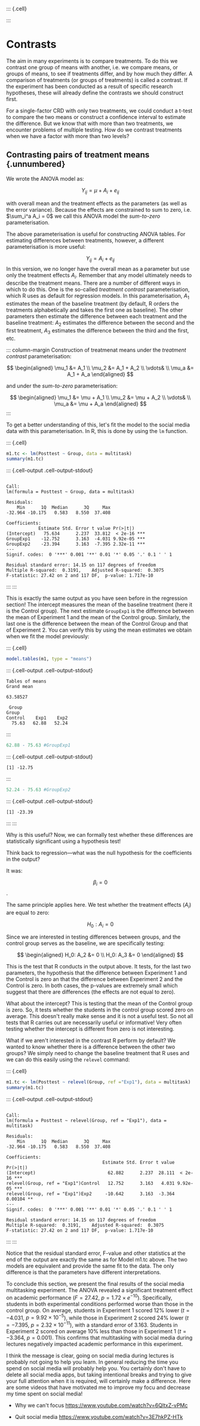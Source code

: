 ::: {.cell}

:::






# Contrasts

The aim in many experiments is to compare treatments. To do this we contrast one group of means with another, i.e. we compare means, or groups of means, to see if treatments differ, and by how much they differ. A comparison of treatments (or groups of treatments) is called a contrast. If the experiment has been conducted as a result of specific research hypotheses, these will already define the contrasts we should construct first.

For a single-factor CRD with only two treatments, we could conduct a t-test to compare the two means or construct a confidence interval to estimate the difference. But we know that with more than two treatments, we encounter problems of multiple testing. How do we contrast treatments when we have a factor with more than two levels?

## Contrasting pairs of treatment means {.unnumbered}

We wrote the ANOVA model as:

$$Y_{ij} = \mu + A_i + e_{ij}$$

<!-- :::{.column-margin} -->

<!-- Remember: $A_i = \mu_i - \mu$ -->

<!-- ::: -->

with overall mean and the treatment effects as the parameters (as well as the error variance). Because the effects are constrained to sum to zero, i.e. $\sum_i^a A_i = 0$ we call this ANOVA model the *sum-to-zero* parameterisation.

The above parameterisation is useful for constructing ANOVA tables. For estimating differences between treatments, however, a different parameterisation is more useful:

$$Y_{ij} = A_i + e_{ij}$$ In this version, we no longer have the overall mean as a parameter but use only the treatment effects $A_i$. Remember that any model ultimately needs to describe the treatment means. There are a number of different ways in which to do this. One is the so-called *treatment contrast* parameterisation, which R uses as default for regression models. In this parameterisation, $A_1$ estimates the mean of the baseline treatment (by default, R orders the treatments alphabetically and takes the first one as baseline). The other parameters then estimate the difference between each treatment and the baseline treatment: $A_2$ estimates the difference between the second and the first treatment, $A_3$ estimates the difference between the third and the first, etc.

::: column-margin
Construction of treatmenat means under the *treatment contrast* parameterisation:

$$
\begin{aligned}
\mu_1 &= A_1 \\ 
\mu_2 &= A_1 + A_2 \\
\vdots& \\
\mu_a &= A_1 + A_a
\end{aligned}
$$

and under the *sum-to-zero* parameterisation:

$$
\begin{aligned}
\mu_1 &= \mu + A_1 \\ 
\mu_2 &= \mu + A_2 \\
\vdots& \\
\mu_a &= \mu + A_a
\end{aligned}
$$
:::

To get a better understanding of this, let's fit the model to the social media data with this parameterisation. In R, this is done by using the `lm` function.






::: {.cell}

```{.r .cell-code}
m1.tc <- lm(Posttest ~ Group, data = multitask)
summary(m1.tc)
```

::: {.cell-output .cell-output-stdout}

```

Call:
lm(formula = Posttest ~ Group, data = multitask)

Residuals:
    Min      1Q  Median      3Q     Max 
-32.964 -10.175   0.583   8.550  37.408 

Coefficients:
            Estimate Std. Error t value Pr(>|t|)    
(Intercept)   75.634      2.237  33.812  < 2e-16 ***
GroupExp1    -12.752      3.163  -4.031 9.92e-05 ***
GroupExp2    -23.394      3.163  -7.395 2.32e-11 ***
---
Signif. codes:  0 '***' 0.001 '**' 0.01 '*' 0.05 '.' 0.1 ' ' 1

Residual standard error: 14.15 on 117 degrees of freedom
Multiple R-squared:  0.3191,	Adjusted R-squared:  0.3075 
F-statistic: 27.42 on 2 and 117 DF,  p-value: 1.717e-10
```


:::
:::






This is exactly the same output as you have seen before in the regression section! The intercept measures the mean of the baseline treatment (here it is the Control group). The next estimate `GroupExp1` is the difference between the mean of Experiment 1 and the mean of the Control group. Similarly, the last one is the difference between the mean of the Control Group and that of Experiment 2. You can verify this by using the mean estimates we obtain when we fit the model previously:






::: {.cell}

```{.r .cell-code}
model.tables(m1, type = "means")
```

::: {.cell-output .cell-output-stdout}

```
Tables of means
Grand mean
         
63.58527 

 Group 
Group
Control    Exp1    Exp2 
  75.63   62.88   52.24 
```


:::

```{.r .cell-code}
62.88 - 75.63 #GroupExp1
```

::: {.cell-output .cell-output-stdout}

```
[1] -12.75
```


:::

```{.r .cell-code}
52.24 - 75.63 #GroupExp2 
```

::: {.cell-output .cell-output-stdout}

```
[1] -23.39
```


:::
:::






Why is this useful? Now, we can formally test whether these differences are statistically significant using a hypothesis test!

Think back to regression—what was the null hypothesis for the coefficients in the output?

It was:

$$\beta_i = 0$$.

The same principle applies here. We test whether the treatment effects ($A_i$) are equal to zero:

$$H_0: A_i = 0$$

Since we are interested in testing differences between groups, and the control group serves as the baseline, we are specifically testing:

$$
\begin{aligned}
H_0: A_2 &= 0 \\ 
H_0: A_3 &= 0
\end{aligned}
$$

This is the test that R conducts in the output above. It tests, for the last two parameters, the hypothesis that the difference between Experiment 1 and the Control is zero an that the difference between Experiment 2 and the Control is zero. In both cases, the p-values are extremely small which suggest that there are differences (the effects are not equal to zero).

What about the intercept? This is testing that the mean of the Control group is zero. So, it tests whether the students in the control group scored zero on average. This doesn't really make sense and it is not a useful test. So not all tests that R carries out are necessarily useful or informative! Very often testing whether the intercept is different from zero is not interesting.

What if we aren't interested in the contrast R perform by default? We wanted to know whether there is a difference between the other two groups? We simply need to change the baseline treatment that R uses and we can do this easily using the `relevel` command:






::: {.cell}

```{.r .cell-code}
m1.tc <- lm(Posttest ~ relevel(Group, ref ="Exp1"), data = multitask)
summary(m1.tc)
```

::: {.cell-output .cell-output-stdout}

```

Call:
lm(formula = Posttest ~ relevel(Group, ref = "Exp1"), data = multitask)

Residuals:
    Min      1Q  Median      3Q     Max 
-32.964 -10.175   0.583   8.550  37.408 

Coefficients:
                                    Estimate Std. Error t value Pr(>|t|)    
(Intercept)                           62.882      2.237  28.111  < 2e-16 ***
relevel(Group, ref = "Exp1")Control   12.752      3.163   4.031 9.92e-05 ***
relevel(Group, ref = "Exp1")Exp2     -10.642      3.163  -3.364  0.00104 ** 
---
Signif. codes:  0 '***' 0.001 '**' 0.01 '*' 0.05 '.' 0.1 ' ' 1

Residual standard error: 14.15 on 117 degrees of freedom
Multiple R-squared:  0.3191,	Adjusted R-squared:  0.3075 
F-statistic: 27.42 on 2 and 117 DF,  p-value: 1.717e-10
```


:::
:::






Notice that the residual standard error, F-value and other statistics at the end of the output are exactly the same as for Model m1.tc above. The two models are equivalent and provide the same fit to the data. The only difference is that the parameters have different interpretations.

To conclude this section, we present the final results of the social media multitasking experiment. The ANOVA revealed a significant treatment effect on academic performance ($F = 27.42$, $p = 1.72\times e^{-10}$). Specifically, students in both experimental conditions performed worse than those in the control group. On average, students in Experiment 1 scored 12% lower ($t = -4.031$, $p = 9.92 \times 10^{-5}$), while those in Experiment 2 scored 24% lower ($t = -7.395$, $p = 2.32 \times 10^{-11}$), with a standard error of 3.163. Students in Experiment 2 scored on average 10% less than those in Experiment 1 ($t=-3.364$, $p = 0.001$). This confirms that multitasking with social media during lectures negatively impacted academic performance in this experiment.

I think the message is clear, going on social media during lectures is probably not going to help you learn. In general reducing the time you spend on social media will probably help you. You certainly don't have to delete all social media apps, but taking intentional breaks and trying to give your full attention when it is required, will certainly make a difference. Here are some videos that have motivated me to improve my focu and decrease my time spent on social media!

-   Why we can't focus <https://www.youtube.com/watch?v=6QltxZ-vPMc>

-   Quit social media <https://www.youtube.com/watch?v=3E7hkPZ-HTk>
